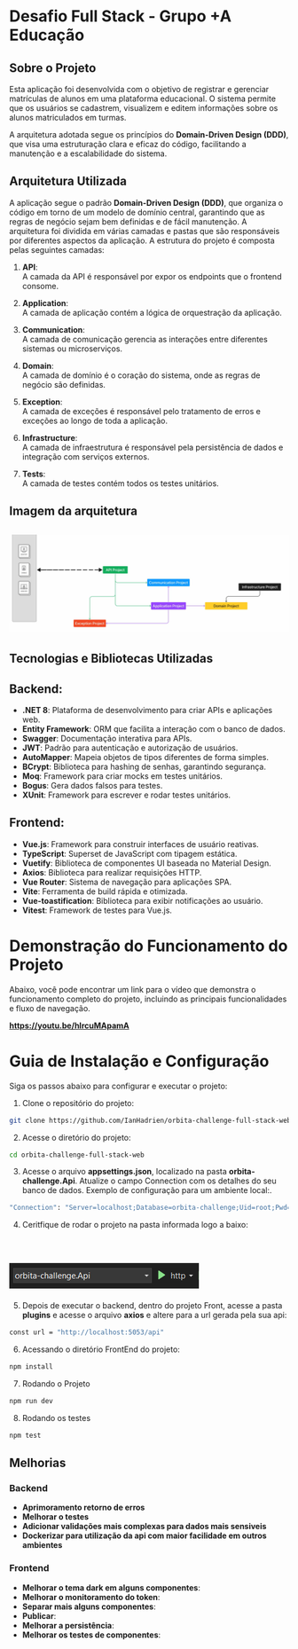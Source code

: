 # Desafio Full Stack - Grupo +A Educação

## Sobre o Projeto

Esta aplicação foi desenvolvida com o objetivo de registrar e gerenciar matrículas de alunos em uma plataforma educacional. O sistema permite que os usuários se cadastrem, visualizem e editem informações sobre os alunos matriculados em turmas.

A arquitetura adotada segue os princípios do **Domain-Driven Design (DDD)**, que visa uma estruturação clara e eficaz do código, facilitando a manutenção e a escalabilidade do sistema.

## Arquitetura Utilizada

A aplicação segue o padrão **Domain-Driven Design (DDD)**, que organiza o código em torno de um modelo de domínio central, garantindo que as regras de negócio sejam bem definidas e de fácil manutenção. A arquitetura foi dividida em várias camadas e pastas que são responsáveis por diferentes aspectos da aplicação. A estrutura do projeto é composta pelas seguintes camadas:

1. **API**:  
   A camada da API é responsável por expor os endpoints que o frontend consome.

2. **Application**:  
   A camada de aplicação contém a lógica de orquestração da aplicação.

3. **Communication**:  
   A camada de comunicação gerencia as interações entre diferentes sistemas ou microserviços.

4. **Domain**:  
   A camada de domínio é o coração do sistema, onde as regras de negócio são definidas.

5. **Exception**:  
   A camada de exceções é responsável pelo tratamento de erros e exceções ao longo de toda a aplicação.

6. **Infrastructure**:  
   A camada de infraestrutura é responsável pela persistência de dados e integração com serviços externos.

7. **Tests**:  
   A camada de testes contém todos os testes unitários.

## Imagem da arquitetura

![DDD](mockups/ddd.png)
---

## Tecnologias e Bibliotecas Utilizadas 
## **Backend**:

- **.NET 8**: Plataforma de desenvolvimento para criar APIs e aplicações web.
- **Entity Framework**: ORM que facilita a interação com o banco de dados.
- **Swagger**: Documentação interativa para APIs.
- **JWT**: Padrão para autenticação e autorização de usuários.
- **AutoMapper**: Mapeia objetos de tipos diferentes de forma simples.
- **BCrypt**: Biblioteca para hashing de senhas, garantindo segurança.
- **Moq**: Framework para criar mocks em testes unitários.
- **Bogus**: Gera dados falsos para testes.
- **XUnit**: Framework para escrever e rodar testes unitários.

## **Frontend**:

- **Vue.js**: Framework para construir interfaces de usuário reativas.
- **TypeScript**: Superset de JavaScript com tipagem estática.
- **Vuetify**: Biblioteca de componentes UI baseada no Material Design.
- **Axios**: Biblioteca para realizar requisições HTTP.
- **Vue Router**: Sistema de navegação para aplicações SPA.
- **Vite**: Ferramenta de build rápida e otimizada.
- **Vue-toastification**: Biblioteca para exibir notificações ao usuário.
- **Vitest**: Framework de testes para Vue.js.


# Demonstração do Funcionamento do Projeto

Abaixo, você pode encontrar um link para o vídeo que demonstra o funcionamento completo do projeto, incluindo as principais funcionalidades e fluxo de navegação.

**https://youtu.be/hlrcuMApamA**

# Guia de Instalação e Configuração 

Siga os passos abaixo para configurar e executar o projeto:

1. Clone o repositório do projeto:

  ```sh
  git clone https://github.com/IanHadrien/orbita-challenge-full-stack-web.git
  ```

  2. Acesse o diretório do projeto:
  ```sh
  cd orbita-challenge-full-stack-web
  ```

  3. Acesse o arquivo **appsettings.json**, localizado na pasta **orbita-challenge.Api**.
Atualize o campo Connection com os detalhes do seu banco de dados. Exemplo de configuração para um ambiente local:.
  ```sh
  "Connection": "Server=localhost;Database=orbita-challenge;Uid=root;Pwd=;"
  ```

  4. Ceritfique de rodar o projeto na pasta informada logo a baixo:
  <br>

 ![DDD](mockups/api.png)
---

 5. Depois de executar o backend, dentro do projeto Front, acesse a pasta **plugins** e acesse o arquivo **axios** e altere para a url gerada pela sua api:
   ```sh
   const url = "http://localhost:5053/api"
   ```
  6. Acessando o diretório FrontEnd do projeto:
   ```sh
   npm install
   ```
  7. Rodando o Projeto
   ```sh
   npm run dev
   ```

  8. Rodando os testes
   ```sh
   npm test
   ```

## Melhorias

### Backend

- **Aprimoramento retorno de erros**
- **Melhorar o testes**
- **Adicionar validações mais complexas para dados mais sensiveis**
- **Dockerizar para utilização da api com maior facilidade em outros ambientes**

### Frontend

- **Melhorar o tema dark em alguns componentes**:
- **Melhorar o monitoramento do token**:
- **Separar mais alguns componentes**:
- **Publicar**:
- **Melhorar a persistência**:
- **Melhorar os testes de componentes**:


